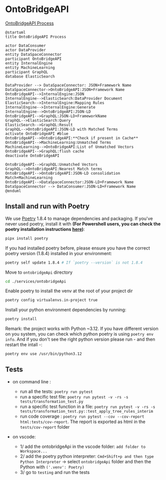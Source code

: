 # OntoBridgeAPI

[OntoBridgeAPI Process](https://sequencediagram.org/)

```plantuml
@startuml
title OntoBridgeAPI Process

actor DataConsumer
actor DataProvider
entity DataSpaceConnector
participant OntoBridgeAPI
entity InternalEngine
entity MachineLearning
participant GraphQL
database ElasticSearch

DataProvider --> DataSpaceConnector: JSON+Framework Name
DataSpaceConnector->OntoBridgeAPI:JSON+Framework Name
OntoBridgeAPI-->InternalEngine:JSON
InternalEngine-->ElasticSearch:DataProvider Document
ElasticSearch-->InternalEngine:Mapping Rules
InternalEngine-->InternalEngine:Generate
InternalEngine-->OntoBridgeAPI:JSON-LD
OntoBridgeAPI-->GraphQL:JSON-LD+FrameworkName
GraphQL-->ElasticSearch:Query
ElasticSearch-->GraphQL:Result
GraphQL-->OntoBridgeAPI:JSON-LD with Matched Terms
activate OntoBridgeAPI #blue
OntoBridgeAPI-->OntoBridgeAPI:**Check if present in Cache**
OntoBridgeAPI-->MachineLearning:Unmatched Terms
MachineLearning-->OntoBridgeAPI:List of Unmatched Vectors
OntoBridgeAPI-->GraphQL:flush cache
deactivate OntoBridgeAPI

OntoBridgeAPI-->GraphQL:Unmatched Vectors
GraphQL-->OntoBridgeAPI:Nearest Match terms
OntoBridgeAPI-->OntoBridgeAPI:JSON-LD consolidation Match+MachineLearning
OntoBridgeAPI-->DataSpaceConnector:JSON-LD+Framework Name
DataSpaceConnector --> DataConsumer:JSON-LD+Framework Name
@enduml
```

## Install and run with Poetry

We use [Poetry](https://python-poetry.org/) 1.8.4 to manage dependencies and packaging.
If you've never used poetry, install it with **(For Powershell users, you can check the poetry installation instructions [here](https://python-poetry.org/docs/))**:

```bash
pipx install poetry
```

If you had installed poetry before, please ensure you have the correct poetry version (1.8.4) installed in your environment:
```bash
poetry self update 1.8.4 # If `poetry --version` is not 1.8.4
```

Move to `ontobridgeApi` directory
```bash
cd ./services/ontobridgeApi
```

Enable poetry to install the venv at the root of your project dir
```bash
poetry config virtualenvs.in-project true
```

Install your python environment dependencies by running:
```bash
poetry install
```

Remark: the project works with Python ~3.12. If you have different version on you system, you can check which python poetry is using `poetry env info`.
And if you don't see the right python version please run - and then restart the intall -: 
```bash
poetry env use /usr/bin/python3.12
```


## Tests

* on command line : 
    - run all the tests: `poetry run pytest`
    - run a specific test file: `poetry run pytest -v -rs -s tests/transformation_test.py`
    - run a specific test function in a file: `poetry run pytest -v -rs -s tests/transformation_test.py::test_apply_tree_rules_interim`
    - run code coverage : `poetry run pytest --cov --cov-report html:tests/cov-report`. The report is exported as html in the `tests/cov-report` folder


* on vscode: 
    - 1/ add the ontobridgeApi in the vscode folder: `add folder to Workspace...`
    - 2/ add the poetry python interpreter: `Cmd+Shift+p and then type Python Interpreter` -> select `ontobridgeApi` folder and then the Python with `('.venv': Poetry)`
    - 3/ go to `testing` and run the tests

